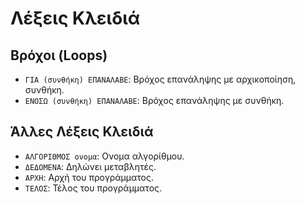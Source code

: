 # Λέξεις Κλειδιά

## Βρόχοι (Loops)
- `ΓΙΑ (συνθήκη) ΕΠΑΝΑΛΑΒΕ`: Βρόχος επανάληψης με αρχικοποίηση, συνθήκη.
- `ΕΝΟΣΩ (συνθήκη) ΕΠΑΝΑΛΑΒΕ`: Βρόχος επανάληψης με συνθήκη.

## Άλλες Λέξεις Κλειδιά
- `ΑΛΓΟΡΙΘΜΟΣ ονομα`: Ονομα αλγορίθμου.
- `ΔΕΔΟΜΕΝΑ`: Δηλώνει μεταβλητές.
- `ΑΡΧΗ`: Αρχή του προγράμματος.
- `ΤΕΛΟΣ`: Τέλος του προγράμματος.
